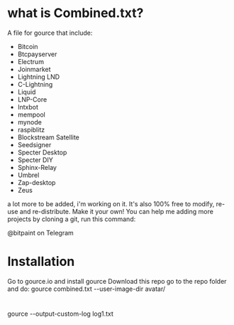 
# what is Combined.txt?

A file for gource that include:

- Bitcoin
- Btcpayserver
- Electrum
- Joinmarket
- Lightning LND
- C-Lightning
- Liquid
- LNP-Core
- lntxbot
- mempool
- mynode
- raspiblitz
- Blockstream Satellite
- Seedsigner
- Specter Desktop
- Specter DIY
- Sphinx-Relay
- Umbrel
- Zap-desktop
- Zeus

a lot more to be added, i'm working on it.
It's also 100% free to modify, re-use and re-distribute. Make it your own!
You can help me adding more projects by cloning a git, run this command: 


@bitpaint on Telegram

# Installation

Go to gource.io and install gource
Download this repo
go to the repo folder and do: gource combined.txt  --user-image-dir avatar/





# 



gource --output-custom-log log1.txt 